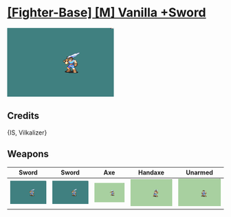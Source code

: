 # [\[Fighter-Base\] \[M\] Vanilla +Sword](./%5BFighter-Base%5D%20%5BM%5D%20Vanilla%20+Sword)

<img src="./1.%20Sword%20(Hector)%20(Vilkalizer)/Sword_000.png" alt="[Fighter-Base] [M] Vanilla +Sword standing" />

## Credits

{IS, Vilkalizer}

## Weapons


|Sword |Sword |Axe |Handaxe |Unarmed |
|  :---: | :---: | :---: | :---: | :---: |
| <img alt="Sword animation" src="./1.%20Sword%20(Hector)%20(Vilkalizer)/Sword.gif" /> | <img alt="Sword animation" src="./1.%20Sword%20(Vilkalizer)/Sword.gif" /> | <img alt="Axe animation" src="./3.%20Axe/Axe.gif" /> | <img alt="Handaxe animation" src="./4.%20Handaxe/Handaxe.gif" /> | <img alt="Unarmed animation" src="./8.%20Unarmed/Unarmed.gif" /> |
